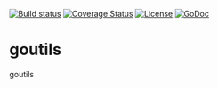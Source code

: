 [![Build status](https://ci.appveyor.com/api/projects/status/4ky9014x3d975b00?svg=true)](https://ci.appveyor.com/project/lifezq/goutils)
[![Coverage Status](https://img.shields.io/coveralls/lifezq/goutils.svg?style=flat-square)](https://coveralls.io/github/lifezq/goutils?branch=master)
[![License](http://img.shields.io/badge/license-apache-blue.svg?style=flat-square)](https://raw.githubusercontent.com/lifezq/goutils/master/LICENSE)
[![GoDoc](http://img.shields.io/badge/go-documentation-blue.svg?style=flat-square)](http://godoc.org/github.com/lifezq/goutils)

# goutils
goutils
